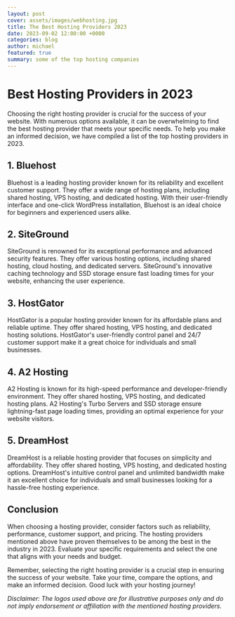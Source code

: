 ```yaml
---
layout: post
cover: assets/images/webhosting.jpg
title: The Best Hosting Providers 2023
date: 2023-09-02 12:00:00 +0000
categories: blog
author: michael
featured: true
summary: some of the top hosting companies
---
```


# Best Hosting Providers in 2023

Choosing the right hosting provider is crucial for the success of your website. With numerous options available, it can be overwhelming to find the best hosting provider that meets your specific needs. To help you make an informed decision, we have compiled a list of the top hosting providers in 2023.

## 1. Bluehost



Bluehost is a leading hosting provider known for its reliability and excellent customer support. They offer a wide range of hosting plans, including shared hosting, VPS hosting, and dedicated hosting. With their user-friendly interface and one-click WordPress installation, Bluehost is an ideal choice for beginners and experienced users alike.

## 2. SiteGround



SiteGround is renowned for its exceptional performance and advanced security features. They offer various hosting options, including shared hosting, cloud hosting, and dedicated servers. SiteGround's innovative caching technology and SSD storage ensure fast loading times for your website, enhancing the user experience.

## 3. HostGator



HostGator is a popular hosting provider known for its affordable plans and reliable uptime. They offer shared hosting, VPS hosting, and dedicated hosting solutions. HostGator's user-friendly control panel and 24/7 customer support make it a great choice for individuals and small businesses.

## 4. A2 Hosting



A2 Hosting is known for its high-speed performance and developer-friendly environment. They offer shared hosting, VPS hosting, and dedicated hosting plans. A2 Hosting's Turbo Servers and SSD storage ensure lightning-fast page loading times, providing an optimal experience for your website visitors.

## 5. DreamHost



DreamHost is a reliable hosting provider that focuses on simplicity and affordability. They offer shared hosting, VPS hosting, and dedicated hosting options. DreamHost's intuitive control panel and unlimited bandwidth make it an excellent choice for individuals and small businesses looking for a hassle-free hosting experience.

## Conclusion

When choosing a hosting provider, consider factors such as reliability, performance, customer support, and pricing. The hosting providers mentioned above have proven themselves to be among the best in the industry in 2023. Evaluate your specific requirements and select the one that aligns with your needs and budget.

Remember, selecting the right hosting provider is a crucial step in ensuring the success of your website. Take your time, compare the options, and make an informed decision. Good luck with your hosting journey!

*Disclaimer: The logos used above are for illustrative purposes only and do not imply endorsement or affiliation with the mentioned hosting providers.*